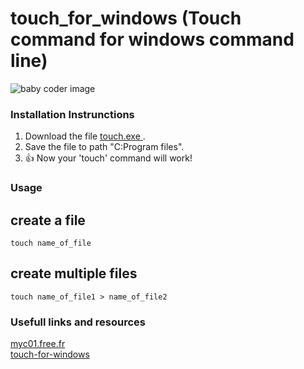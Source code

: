 # touch_for_windows  (Touch command for windows command line)


<picture>
 <source media="(prefers-color-scheme: dark)" srcset="https://github.com/leonalkalai/touch_for_windows/blob/main/Linux_Touch_Commands.png">
 <source media="(prefers-color-scheme: light)" srcset="https://github.com/leonalkalai/touch_for_windows/blob/main/Linux_Touch_Commands.png">
 <img alt="baby coder image" src="https://avatars.githubusercontent.com/u/21139137?v=4">
</picture>

### Installation Instrunctions
1. Download the file <a href="https://github.com/leonalkalai/touch_for_windows/raw/main/touch.exe" > touch.exe <a/>.
2. Save the file to path "C:Program files".
3. :+1: Now your 'touch' command will work!

### Usage
## create a file
``` touch name_of_file ```
## create multiple files
``` touch name_of_file1 > name_of_file2 ``` 



### Usefull links and resources
<a href="http://myc01.free.fr/touch/"  target="_blank">myc01.free.fr</a><br/>
<a href="https://www.npmjs.com/package/touch-for-windows/" target="_blank">touch-for-windows</a>










